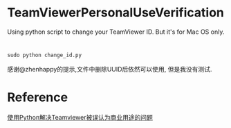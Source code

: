 # TeamViewerPersonalUseVerification

Using python script to change your TeamViewer ID. But it's for Mac OS only.

# 

```python
sudo python change_id.py 
```
感谢@zhenhappy的提示,文件中删除UUID后依然可以使用, 但是我没有测试.


# Reference

[使用Python解决Teamviewer被误认为商业用途的问题](https://www.teamviewer.com/en/support/personal-use-verification/)
